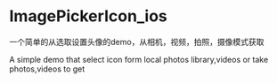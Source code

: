# ImagePickerIcon_ios
一个简单的从选取设置头像的demo，从相机，视频，拍照，摄像模式获取

A simple demo that select icon form local photos library,videos or  take photos,videos to get